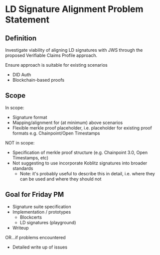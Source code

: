 # LD Signature Alignment Problem Statement


## Definition

Investigate viability of aligning LD signatures with JWS through the proposed Verifiable Claims Profile approach.

Ensure approach is suitable for existing scenarios
- DID Auth
- Blockchain-based proofs


## Scope

In scope:
- Signature format
- Mapping/alignment for (at minimum) above scenarios
- Flexible merkle proof placeholder, i.e. placeholder for existing proof formats e.g. Chainpoint/Open Timestamps

NOT in scope:
- Specification of merkle proof structure (e.g. Chainpoint 3.0, Open Timestamps, etc)
- Not suggesting to use incorporate Koblitz signatures into broader standards 
	- Note: it's probably useful to describe this in detail, i.e. where they can be used and where they should not


## Goal for Friday PM

- Signature suite specification
- Implementation / prototypes
	- Blockcerts
	- LD signatures (playground)
- Writeup

OR...if problems encountered

- Detailed write up of issues
